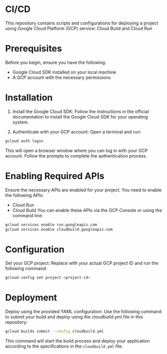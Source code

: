 # CI/CD

This repository contains scripts and configurations for deploying a project using Google Cloud Platform (GCP) service: Cloud Build and Cloud Run

# Prerequisites

Before you begin, ensure you have the following:

- Google Cloud SDK installed on your local machine
- A GCP account with the necessary permissions

# Installation

1. Install the Google Cloud SDK:
Follow the instructions in the official documentation to install the Google Cloud SDK for your operating system.

2. Authenticate with your GCP account:
Open a terminal and run:

```sh
gcloud auth login
```
This will open a browser window where you can log in with your GCP account. Follow the prompts to complete the authentication process.

# Enabling Required APIs

Ensure the necessary APIs are enabled for your project. You need to enable the following APIs:

- Cloud Run
- Cloud Build
You can enable these APIs via the GCP Console or using the command line:

```sh
gcloud services enable run.googleapis.com
gcloud services enable cloudbuild.googleapis.com
```

# Configuration

Set your GCP project:
Replace <project-id> with your actual GCP project ID and run the following command:

```sh
gcloud config set project <project-id>
```

# Deployment

Deploy using the provided YAML configuration:
Use the following command to submit your build and deploy using the cloudbuild.yml file in this repository:

```sh
gcloud builds submit --config cloudbuild.yml
```

This command will start the build process and deploy your application according to the specifications in the `cloudbuild.yml` file.